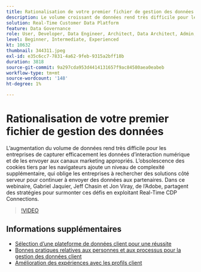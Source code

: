 ```yaml
---
title: Rationalisation de votre premier fichier de gestion des données
description: Le volume croissant de données rend très difficile pour les entreprises de capturer efficacement les données d’interaction numérique et de les envoyer au marketing approprié... (Les descriptions doivent comporter entre 60 et 160 caractères)
solution: Real-Time Customer Data Platform
feature: Data Governance
role: User, Developer, Data Engineer, Architect, Data Architect, Admin, Leader
level: Beginner, Intermediate, Experienced
kt: 10632
thumbnail: 344311.jpeg
exl-id: e35c6cc7-7831-4a62-9feb-9315a2bff18b
duration: 3818
source-git-commit: 9a297cda953d4414131657f9ac84580aea0eabeb
workflow-type: tm+mt
source-wordcount: '148'
ht-degree: 1%

---
```


# Rationalisation de votre premier fichier de gestion des données

L’augmentation du volume de données rend très difficile pour les entreprises de capturer efficacement les données d’interaction numérique et de les envoyer aux canaux marketing appropriés. L’obsolescence des cookies tiers par les navigateurs ajoute un niveau de complexité supplémentaire, qui oblige les entreprises à rechercher des solutions côté serveur pour continuer à envoyer des données aux partenaires. Dans ce webinaire, Gabriel Jaquier, Jeff Chasin et Jon Viray, de l’Adobe, partagent des stratégies pour surmonter ces défis en exploitant Real-Time CDP Connections.

>[!VIDEO](https://video.tv.adobe.com/v/344311/?quality=12&learn=on)

## Informations supplémentaires 

* [Sélection d’une plateforme de données client pour une réussite](cdp-success.md)
* [Bonnes pratiques relatives aux personnes et aux processus pour la gestion des données client](people-and-process.md)
* [Amélioration des expériences avec les profils client](building-better-experiences-with-customer-profiles.md)
